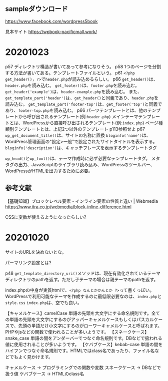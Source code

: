 ## sampleダウンロード
https://www.facebook.com/wordpress5book

見本サイト
https://wpbook-pacificmall.work/

# 20201023
p57
ディレクトリ構造が書いてあって参考になりそう。
p58
1つのページを分割する方法が書いてある。テンプレートファイルという。
p61
`<?php get_header(); ?>`で`header.php`が読み込めるらしい。
p66
`get_header()`は、`header.php`を読み込む。
`get_footer()`は、`footer.php`を読み込む。
`get_header('example')`は、`header-example.php`を読み込む。
また、
`get_template_part('header')`は、`get_header()`と同義であり、`header.php`を読み込む。
`get_template_part('footer-top')`は、`get_footer('top')`と同義であり、`footer-top.php`を読み込む。
p66
パーツテンプレートとは、他のテンプレートから呼び出されるテンプレート(例:`header.php`)
メインテーマテンプレートとは、WordPressから直接呼び出されるテンプレート(例:`index.php`)
ページ種類別テンプレートとは、上記2つ以外のテンプレート
p113参照せよ
p67
`wp_get_document_title()`は、サイトの名称に置換
`bloginfo('name')`は、WordPress管理画面の"設定>一般"で設定されたサイトタイトルを表示する。
`bloginfo('description')`は、キャッチフレーズを表示するテンプレートタグ

`wp_head()`と`wp_foot()`は、テーマ作成時に必ず必要なテンプレートタグ。
メタタグの出力、JavaScriptのライブラリ読み込み、WordPressのツールバー、WordPressがHTMLを出力するために必要。

## 参考文献
【基礎知識】ブロックレベル要素・インライン要素の性質と違い | Webmedia
https://www.itra.co.jp/webmedia/block-inline-difference.html

CSSに変数が使えるようになったらしい?
# 20201020
サイトのURLを決めないとな。

パーマリンク設定とは?

p48
`get_template_directory_uri()`メソッドは、現在有効化されているテーマディレクトリのpathを返す。ただし子テーマの場合は親テーマのpathを返す。

index.phpの中身が実質htmlで、`<?php なんとかかんとか ?>`って書くっぽい。
WordPressで利用可能なテーマを作成するのに最低限必要なのは、`index.php`と`style.css`
`index.php`は、空でも良い。

【キャメルケース】camelCase
単語の先頭を大文字にする命名規則です。全ての単語の先頭を大文字にするのがアッパーキャメルケースもしくはパスカルケースで、先頭の単語だけ小文字にするのがローワーキャメルケースと呼ばれます。PHPやjsなどの関数で使われることが多いようです。
【スネークケース】snake_case
単語の間をアンダーバーでつなぐ命名規則です。DBなどで扱われる値に使用されることが多いようです。
【ケバブケース】kebab-case
単語の間をハイフンでつなぐ命名規則です。HTMLではclass名であったり、ファイル名などでもよく見かけます。

キャメルケース → プログラミングでの関数や変数
スネークケース → DBなどで扱う値
ケバブケース → HTMLのclass名
